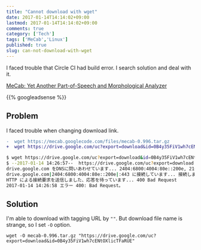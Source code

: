 ```yaml
---
title: "Cannot download with wget"
date: 2017-01-14T14:14:02+09:00
lastmod: 2017-01-14T14:14:02+09:00
comments: true
category: ['Tech']
tags: ['MeCab','Linux']
published: true
slug: can-not-download-with-wget
---
```


I faced trouble that Circle CI had build error. I search solution and deal with it.

[MeCab: Yet Another Part\-of\-Speech and Morphological Analyzer](http://taku910.github.io/mecab/)

<!--more-->
{{% googleadsense %}}

## Problem

I faced trouble when changing download link.

```diff
-  wget https://mecab.googlecode.com/files/mecab-0.996.tar.gz
+  wget https://drive.google.com/uc?export=download&id=0B4y35FiV1wh7cENtOXlicTFaRUE
```

```bash
$ wget https://drive.google.com/uc?export=download&id=0B4y35FiV1wh7cENtOXlicTFaRUE
$ --2017-01-14 14:26:57--  https://drive.google.com/uc?export=download
drive.google.com をDNSに問いあわせています... 2404:6800:4004:80e::200e, 216.58.197.206
drive.google.com|2404:6800:4004:80e::200e|:443 に接続しています... 接続しました。
HTTP による接続要求を送信しました、応答を待っています... 400 Bad Request
2017-01-14 14:26:58 エラー 400: Bad Request。
```

## Solution

I'm able to download with tagging URL by `""`. But download file name is strange, so I set `-O` option.

```
wget -O mecab-0.996.tar.gz "https://drive.google.com/uc?export=download&id=0B4y35FiV1wh7cENtOXlicTFaRUE"
```
